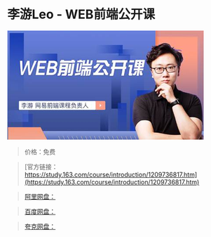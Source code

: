 # 李游Leo - WEB前端公开课

![img](../../../assets/study163/free/e1bdd79ea61c409c9e5a68711eb663d9.jpg)

> 价格：免费

> [官方链接：https://study.163.com/course/introduction/1209736817.htm](https://study.163.com/course/introduction/1209736817.htm)

> [阿里网盘：]()

> [百度网盘：]()

> [夸克网盘：]()
